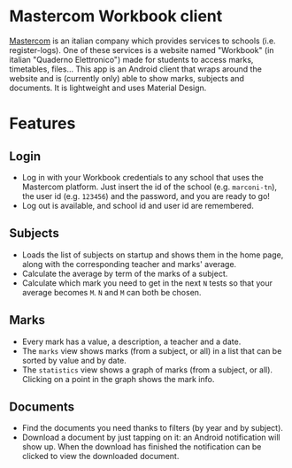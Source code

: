 # Mastercom Workbook client
[Mastercom](https://www.mastercompro.it/) is an italian company which provides services to schools (i.e. register-logs). One of these services is a website named "Workbook" (in italian "Quaderno Elettronico") made for students to access marks, timetables, files... This app is an Android client that wraps around the website and is (currently only) able to show marks, subjects and documents. It is lightweight and uses Material Design.

# Features

## Login
- Log in with your Workbook credentials to any school that uses the Mastercom platform. Just insert the id of the school (e.g. `marconi-tn`), the user id (e.g. `123456`) and the password, and you are ready to go!
- Log out is available, and school id and user id are remembered.

## Subjects
- Loads the list of subjects on startup and shows them in the home page, along with the corresponding teacher and marks' average.
- Calculate the average by term of the marks of a subject.
- Calculate which mark you need to get in the next `N` tests so that your average becomes `M`. `N` and `M` can both be chosen.

## Marks
- Every mark has a value, a description, a teacher and a date.
- The `marks` view shows marks (from a subject, or all) in a list that can be sorted by value and by date.
- The `statistics` view shows a graph of marks (from a subject, or all). Clicking on a point in the graph shows the mark info.

## Documents
- Find the documents you need thanks to filters (by year and by subject).
- Download a document by just tapping on it: an Android notification will show up. When the download has finished the notification can be clicked to view the downloaded document.
